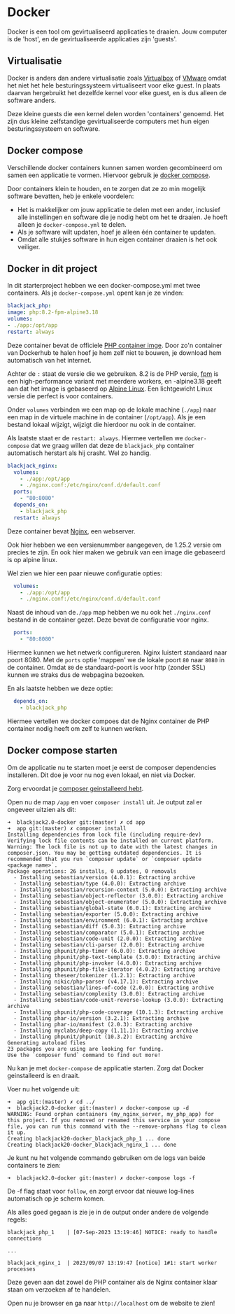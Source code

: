 # Docker

Docker is een tool om gevirtualiseerd applicaties te draaien. Jouw computer is de 'host', en de gevirtualiseerde applicaties zijn 'guests'.

## Virtualisatie

Docker is anders dan andere virtualisatie zoals [Virtualbox](https://www.virtualbox.org/) of [VMware](https://www.vmware.com/nl.html) omdat het niet het hele besturingssysteem virtualiseert voor elke guest. In plaats daarvan hergebruikt het dezelfde kernel voor elke guest, en is dus alleen de software anders.

Deze kleine guests die een kernel delen worden 'containers' genoemd. Het zijn dus kleine zelfstandige gevirtualiseerde computers met hun eigen besturingssysteem en software.

## Docker compose

Verschillende docker containers kunnen samen worden gecombineerd om samen een applicatie te vormen. Hiervoor gebruik je [docker compose](https://docs.docker.com/compose/).

Door containers klein te houden, en te zorgen dat ze zo min mogelijk software bevatten, heb je enkele voordelen:

- Het is makkelijker om jouw applicatie te delen met een ander, inclusief alle instellingen en software die je nodig hebt om het te draaien. Je hoeft alleen je `docker-compose.yml` te delen.
- Als je software wilt updaten, hoef je alleen één container te updaten.
- Omdat alle stukjes software in hun eigen container draaien is het ook veiliger.

## Docker in dit project

In dit starterproject hebben we een docker-compose.yml met twee containers. Als je `docker-compose.yml` opent kan je ze vinden:

```yaml
blackjack_php:
image: php:8.2-fpm-alpine3.18
volumes:
- ./app:/opt/app
restart: always
```

Deze container bevat de officiele [PHP container imge](https://hub.docker.com/_/php). Door zo'n container van Dockerhub te halen hoef je hem zelf niet te bouwen, je download hem automatisch van het internet.

Achter de `:` staat de versie die we gebruiken. 8.2 is de PHP versie, [fpm](https://www.php.net/manual/en/install.fpm.php) is een high-performance variant met meerdere workers, en -alpine3.18 geeft aan dat het image is gebaseerd op [Alpine Linux](https://www.alpinelinux.org/). Een lichtgewicht Linux versie die perfect is voor containers.

Onder `volumes` verbinden we een map op de lokale machine (`./app`) naar een map in de virtuele machine in de container (`/opt/app`). Als je een bestand lokaal wijzigt, wijzigt die hierdoor nu ook in de container.

Als laatste staat er de `restart: always`. Hiermee vertellen we `docker-compose` dat we graag willen dat deze de `blackjack_php` container automatisch herstart als hij crasht. Wel zo handig.

```yaml
blackjack_nginx:
  volumes:
    - ./app:/opt/app
    - ./nginx.conf:/etc/nginx/conf.d/default.conf
  ports:
    - "80:8080"
  depends_on:
    - blackjack_php
  restart: always
```

Deze container bevat [Nginx](https://www.nginx.com/), een webserver.

Ook hier hebben we een versienummber aangegeven, de 1.25.2 versie om precies te zijn. En ook hier maken we gebruik van een image die gebaseerd is op alpine linux.

Wel zien we hier een paar nieuwe configuratie opties:

```yaml
  volumes:
    - ./app:/opt/app
    - ./nginx.conf:/etc/nginx/conf.d/default.conf
```

Naast de inhoud van de`./app` map hebben we nu ook het `./nginx.conf` bestand in de container gezet. Deze bevat de configuratie voor nginx.

```yaml
  ports:
    - "80:8080"
```

Hiermee kunnen we het netwerk configureren. Nginx luistert standaard naar poort 8080. Met de `ports` optie 'mappen' we de lokale poort `80` naar `8080` in de container. Omdat `80` de standaard-poort is voor http (zonder SSL) kunnen we straks dus de webpagina bezoeken.

En als laatste hebben we deze optie:

```yaml
  depends_on:
    - blackjack_php
```

Hiermee vertellen we docker compoes dat de Nginx container de PHP container nodig heeft om zelf te kunnen werken.

## Docker compose starten

Om de applicatie nu te starten moet je eerst de composer dependencies installeren. Dit doe je voor nu nog even lokaal, en niet via Docker.

Zorg ervoordat je [composer geinstalleerd hebt](https://getcomposer.org/doc/00-intro.md#installation-linux-unix-macos).

Open nu de map `/app` en voer `composer install` uit. Je output zal er ongeveer uitzien als dit:

```shell
➜  blackjack2.0-docker git:(master) ✗ cd app 
➜  app git:(master) ✗ composer install
Installing dependencies from lock file (including require-dev)
Verifying lock file contents can be installed on current platform.
Warning: The lock file is not up to date with the latest changes in composer.json. You may be getting outdated dependencies. It is recommended that you run `composer update` or `composer update <package name>`.
Package operations: 26 installs, 0 updates, 0 removals
  - Installing sebastian/version (4.0.1): Extracting archive
  - Installing sebastian/type (4.0.0): Extracting archive
  - Installing sebastian/recursion-context (5.0.0): Extracting archive
  - Installing sebastian/object-reflector (3.0.0): Extracting archive
  - Installing sebastian/object-enumerator (5.0.0): Extracting archive
  - Installing sebastian/global-state (6.0.1): Extracting archive
  - Installing sebastian/exporter (5.0.0): Extracting archive
  - Installing sebastian/environment (6.0.1): Extracting archive
  - Installing sebastian/diff (5.0.3): Extracting archive
  - Installing sebastian/comparator (5.0.1): Extracting archive
  - Installing sebastian/code-unit (2.0.0): Extracting archive
  - Installing sebastian/cli-parser (2.0.0): Extracting archive
  - Installing phpunit/php-timer (6.0.0): Extracting archive
  - Installing phpunit/php-text-template (3.0.0): Extracting archive
  - Installing phpunit/php-invoker (4.0.0): Extracting archive
  - Installing phpunit/php-file-iterator (4.0.2): Extracting archive
  - Installing theseer/tokenizer (1.2.1): Extracting archive
  - Installing nikic/php-parser (v4.17.1): Extracting archive
  - Installing sebastian/lines-of-code (2.0.0): Extracting archive
  - Installing sebastian/complexity (3.0.0): Extracting archive
  - Installing sebastian/code-unit-reverse-lookup (3.0.0): Extracting archive
  - Installing phpunit/php-code-coverage (10.1.3): Extracting archive
  - Installing phar-io/version (3.2.1): Extracting archive
  - Installing phar-io/manifest (2.0.3): Extracting archive
  - Installing myclabs/deep-copy (1.11.1): Extracting archive
  - Installing phpunit/phpunit (10.3.2): Extracting archive
Generating autoload files
23 packages you are using are looking for funding.
Use the `composer fund` command to find out more!

```

Nu kan je met `docker-compose` de applicatie starten. Zorg dat Docker geinstalleerd is en draait.

Voer nu het volgende uit:

```shell
➜  app git:(master) ✗ cd ../
➜  blackjack2.0-docker git:(master) ✗ docker-compose up -d
WARNING: Found orphan containers (my_nginx_server, my_php_app) for this project. If you removed or renamed this service in your compose file, you can run this command with the --remove-orphans flag to clean it up.
Creating blackjack20-docker_blackjack_php_1 ... done
Creating blackjack20-docker_blackjack_nginx_1 ... done
```

Je kunt nu het volgende commando gebruiken om de logs van beide containers te zien:

```shell
➜  blackjack2.0-docker git:(master) ✗ docker-compose logs -f
```

De -f flag staat voor `follow`, en zorgt ervoor dat nieuwe log-lines automatisch op je scherm komen.

Als alles goed gegaan is zie je in de output onder andere de volgende regels:

```shell
blackjack_php_1    | [07-Sep-2023 13:19:46] NOTICE: ready to handle connections

...

blackjack_nginx_1  | 2023/09/07 13:19:47 [notice] 1#1: start worker processes
```

Deze geven aan dat zowel de PHP container als de Nginx container klaar staan om verzoeken af te handelen.

Open nu je browser en ga naar `http://localhost` om de website te zien!